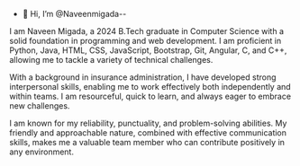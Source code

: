 - 👋 Hi, I’m @Naveenmigada--

I am Naveen Migada, a 2024 B.Tech graduate in Computer Science with a solid foundation in programming and web development.
 I am proficient in Python, Java, HTML, CSS, JavaScript, Bootstrap, Git, Angular, C, and C++, allowing me to tackle a variety of technical challenges.

With a background in insurance administration, I have developed strong interpersonal skills, enabling me to work effectively both independently and within teams.
I am resourceful, quick to learn, and always eager to embrace new challenges.

I am known for my reliability, punctuality, and problem-solving abilities.
My friendly and approachable nature, combined with effective communication skills, makes me a valuable team member who can contribute positively in any environment.
